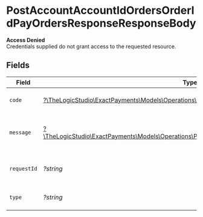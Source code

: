 # PostAccountAccountIdOrdersOrderIdPayOrdersResponseResponseBody

**Access Denied**\
Credentials supplied do not grant access to the requested resource.



## Fields

| Field                                                                                                                                                                  | Type                                                                                                                                                                   | Required                                                                                                                                                               | Description                                                                                                                                                            | Example                                                                                                                                                                |
| ---------------------------------------------------------------------------------------------------------------------------------------------------------------------- | ---------------------------------------------------------------------------------------------------------------------------------------------------------------------- | ---------------------------------------------------------------------------------------------------------------------------------------------------------------------- | ---------------------------------------------------------------------------------------------------------------------------------------------------------------------- | ---------------------------------------------------------------------------------------------------------------------------------------------------------------------- |
| `code`                                                                                                                                                                 | [?\TheLogicStudio\ExactPayments\Models\Operations\PostAccountAccountIdOrdersOrderIdPayCode](../../Models/Operations/PostAccountAccountIdOrdersOrderIdPayCode.md)       | :heavy_minus_sign:                                                                                                                                                     | Code of the authorization error.                                                                                                                                       | payments-forbidden-error                                                                                                                                               |
| `message`                                                                                                                                                              | [?\TheLogicStudio\ExactPayments\Models\Operations\PostAccountAccountIdOrdersOrderIdPayMessage](../../Models/Operations/PostAccountAccountIdOrdersOrderIdPayMessage.md) | :heavy_minus_sign:                                                                                                                                                     | Message explaining the authorization error.                                                                                                                            | You do not have permission to access this resource.                                                                                                                    |
| `requestId`                                                                                                                                                            | *?string*                                                                                                                                                              | :heavy_minus_sign:                                                                                                                                                     | Request identifier in UUID format.                                                                                                                                     | bcc78633-cd09-4e7d-8f3b-d593fdc1439c                                                                                                                                   |
| `type`                                                                                                                                                                 | *?string*                                                                                                                                                              | :heavy_minus_sign:                                                                                                                                                     | It shows as authorization error.                                                                                                                                       | authorization-error                                                                                                                                                    |